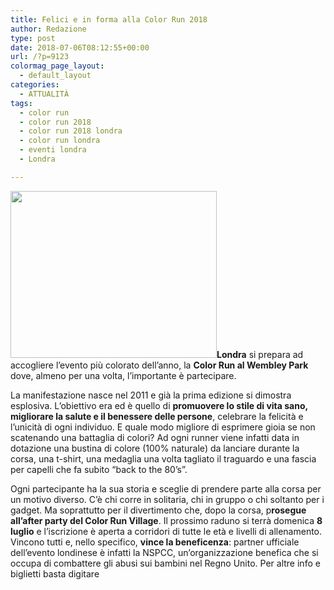 ```yaml
---
title: Felici e in forma alla Color Run 2018
author: Redazione
type: post
date: 2018-07-06T08:12:55+00:00
url: /?p=9123
colormag_page_layout:
  - default_layout
categories:
  - ATTUALITÀ
tags:
  - color run
  - color run 2018
  - color run 2018 londra
  - color run londra
  - eventi londra
  - Londra

---
```

<img decoding="async" loading="lazy" class=" wp-image-9125 alignleft" src="https://progressonline.it/wp-content/uploads/2018/07/Wilkie-6263-300x243.jpg" alt="" width="330" height="267" />**Londra** si prepara ad accogliere l’evento più colorato dell’anno, la **Color Run al Wembley Park** dove, almeno per una volta, l’importante è partecipare.

La manifestazione nasce nel 2011 e già la prima edizione si dimostra esplosiva. L’obiettivo era ed è quello di **promuovere lo stile di vita sano, migliorare la salute e il benessere delle persone**, celebrare la felicità e l’unicità di ogni individuo. E quale modo migliore di esprimere gioia se non scatenando una battaglia di colori? Ad ogni runner viene infatti data in dotazione una bustina di colore (100% naturale) da lanciare durante la corsa, una t-shirt, una medaglia una volta tagliato il traguardo e una fascia per capelli che fa subito “back to the 80’s”.

Ogni partecipante ha la sua storia e sceglie di prendere parte alla corsa per un motivo diverso. C’è chi corre in solitaria, chi in gruppo o chi soltanto per i gadget. Ma soprattutto per il divertimento che, dopo la corsa, p**rosegue all’after party del Color Run Village**. Il prossimo raduno si terrà domenica **8 luglio** e l’iscrizione è aperta a corridori di tutte le età e livelli di allenamento. Vincono tutti e, nello specifico, **vince la beneficenza**: partner ufficiale dell’evento londinese è infatti la NSPCC, un’organizzazione benefica che si occupa di combattere gli abusi sui bambini nel Regno Unito. Per altre info e biglietti basta digitare
